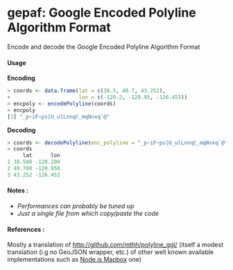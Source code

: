 # gepaf: Google Encoded Polyline Algorithm Format
Encode and decode the Google Encoded Polyline Algorithm Format

#### Usage
**Encoding**
```R
> coords <- data.frame(lat = c(38.5, 40.7, 43.252),
+                      lon = c(-120.2, -120.95, -126.453))
> encpoly <- encodePolyline(coords)
> encpoly
[1] "_p~iF~ps|U_ulLnnqC_mqNvxq`@"
```

**Decoding**
```R
> coords <- decodePolyline(enc_polyline = "_p~iF~ps|U_ulLnnqC_mqNvxq`@")
> coords
     lat      lon
1 38.500 -120.200
2 40.700 -120.950
3 43.252 -126.453
```


#### Notes :
 - *Performances can probably be tuned up*
 - *Just a single file from which copy/paste the code*
 
#### References :
Mostly a translation of http://github.com/mthh/polyline_ggl/ (itself a modest translation (i.g no GeoJSON wrapper, etc.) of other well known available implementations such as [Node.js Mapbox](https://www.npmjs.com/package/polyline) one)
